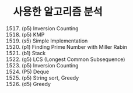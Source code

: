 # 사용한 알고리즘 분석

1517. (p5) Inversion Counting
1786. (p5) KMP
4673. (s5) Simple Implementation
5615. (p1) Finding Prime Number with Miller Rabin
9093. (b1) Stack
9251. (g5) LCS (Longest Common Subsequence)
10090. (p5) Inversion Counting
11003. (P5) Deque
16496. (p5) String sort, Greedy
18185. (d5) Greedy